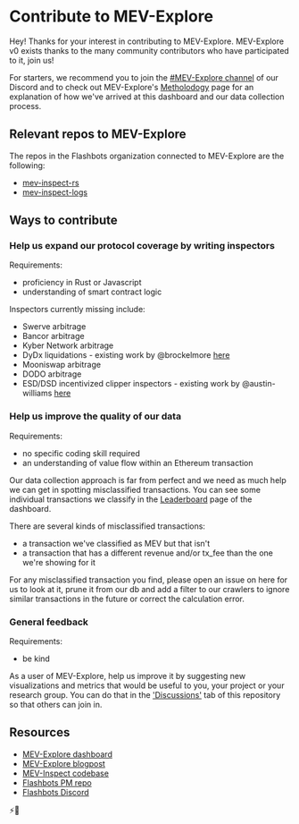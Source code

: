 # Contribute to MEV-Explore

Hey! Thanks for your interest in contributing to MEV-Explore. MEV-Explore v0 exists thanks to the many community contributors who have participated to it, join us!

For starters, we recommend you to join the [#MEV-Explore channel](link) of our Discord and to check out MEV-Explore's [Metholodogy](https://explore.flashbots.net/methodology) page for an explanation of how we've arrived at this dashboard and our data collection process.

## Relevant repos to MEV-Explore
The repos in the Flashbots organization connected to MEV-Explore are the following:

* [mev-inspect-rs](https://github.com/flashbots/mev-inspect-rs)
* [mev-inspect-logs](https://github.com/flashbots/mev-inspect-logs)

## Ways to contribute

### Help us expand our protocol coverage by writing inspectors

Requirements: 
* proficiency in Rust or Javascript
* understanding of smart contract logic

Inspectors currently missing include:
* Swerve arbitrage
* Bancor arbitrage
* Kyber Network arbitrage
* DyDx liquidations - existing work by @brockelmore [here](https://github.com/flashbots/mev-inspect-logs/blob/main/scripts/getDydxLiqs.js)
* Mooniswap arbitrage
* DODO arbitrage
* ESD/DSD incentivized clipper inspectors - existing work by @austin-williams [here](https://github.com/flashbots/mev-inspect-logs/issues/1)


### Help us improve the quality of our data

Requirements:
* no specific coding skill required
* an understanding of value flow within an Ethereum transaction

Our data collection approach is far from perfect and we need as much help we can get in spotting misclassified transactions. You can see some individual transactions we classify in the [Leaderboard](https://explore.flashbots.net/leaderboard) page of the dashboard.

There are several kinds of misclassified transactions:
* a transaction we've classified as MEV but that isn't
* a transaction that has a different revenue and/or tx_fee than the one we're showing for it

For any misclassified transaction you find, please open an issue on here for us to look at it, prune it from our db and add a filter to our crawlers to ignore similar transactions in the future or correct the calculation error.

### General feedback 

Requirements:
* be kind

As a user of MEV-Explore, help us improve it by suggesting new visualizations and metrics that would be useful to you, your project or your research group. You can do that in the ['Discussions'](link) tab of this repository so that others can join in.


## Resources

* [MEV-Explore dashboard](https://explore.flashbots.net)
* [MEV-Explore blogpost](link)
* [MEV-Inspect codebase](https://github.com/flashbots/mev-inspect-rs)
* [Flashbots PM repo](https://github.com/flashbots/pm)
* [Flashbots Discord](https://discord.gg/7hvTycdNcK)


⚡️🤖
